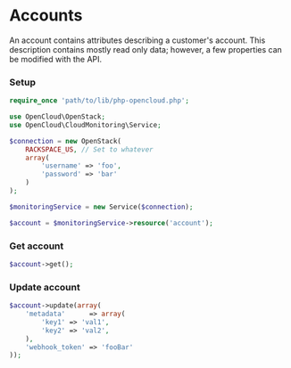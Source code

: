 # Accounts

An account contains attributes describing a customer's account. This description contains mostly read only data; however, a few properties can be modified with the API.

### Setup

```php
require_once 'path/to/lib/php-opencloud.php';

use OpenCloud\OpenStack;
use OpenCloud\CloudMonitoring\Service;

$connection = new OpenStack(
	RACKSPACE_US, // Set to whatever
	array(
		'username' => 'foo',
		'password' => 'bar'
	)
);

$monitoringService = new Service($connection);

$account = $monitoringService->resource('account');
```

### Get account

```php
$account->get();
```

### Update account

```php
$account->update(array(
	'metadata' 		=> array(
		'key1' => 'val1',
		'key2' => 'val2',
	),
	'webhook_token' => 'fooBar'
));
```
